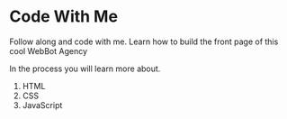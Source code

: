 # Code With Me
Follow along and code with me. Learn how to build the front page of this cool WebBot Agency

In the process you will learn more about.
1) HTML
2) CSS
4) JavaScript